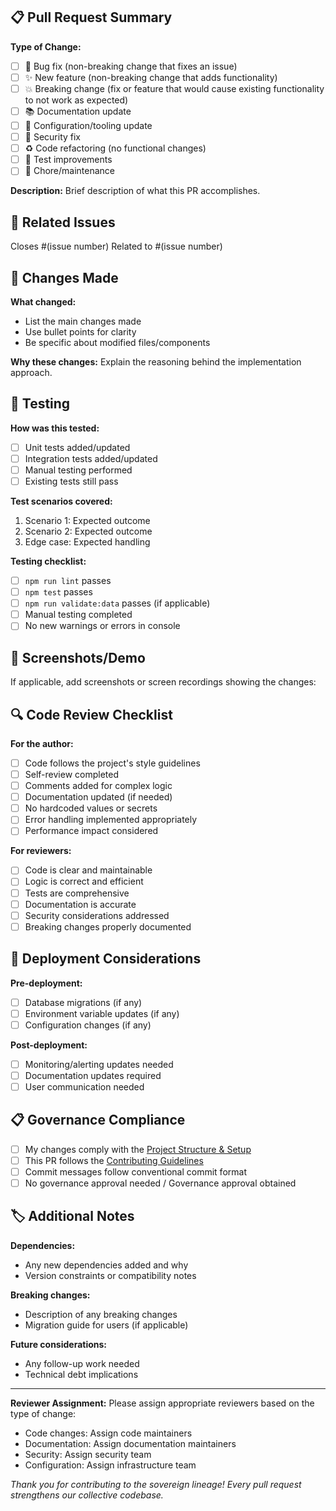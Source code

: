 ## 📋 Pull Request Summary

**Type of Change:**
- [ ] 🐛 Bug fix (non-breaking change that fixes an issue)
- [ ] ✨ New feature (non-breaking change that adds functionality)  
- [ ] 💥 Breaking change (fix or feature that would cause existing functionality to not work as expected)
- [ ] 📚 Documentation update
- [ ] 🔧 Configuration/tooling update
- [ ] 🔐 Security fix
- [ ] ♻️ Code refactoring (no functional changes)
- [ ] 🧪 Test improvements
- [ ] 🧹 Chore/maintenance

**Description:**
Brief description of what this PR accomplishes.

## 🎯 Related Issues

Closes #(issue number)
Related to #(issue number)

## 🔄 Changes Made

**What changed:**
- List the main changes made
- Use bullet points for clarity
- Be specific about modified files/components

**Why these changes:**
Explain the reasoning behind the implementation approach.

## 🧪 Testing

**How was this tested:**
- [ ] Unit tests added/updated
- [ ] Integration tests added/updated  
- [ ] Manual testing performed
- [ ] Existing tests still pass

**Test scenarios covered:**
1. Scenario 1: Expected outcome
2. Scenario 2: Expected outcome
3. Edge case: Expected handling

**Testing checklist:**
- [ ] `npm run lint` passes
- [ ] `npm test` passes
- [ ] `npm run validate:data` passes (if applicable)
- [ ] Manual testing completed
- [ ] No new warnings or errors in console

## 📱 Screenshots/Demo

If applicable, add screenshots or screen recordings showing the changes:

<!-- Add screenshots here -->

## 🔍 Code Review Checklist

**For the author:**
- [ ] Code follows the project's style guidelines
- [ ] Self-review completed
- [ ] Comments added for complex logic
- [ ] Documentation updated (if needed)
- [ ] No hardcoded values or secrets
- [ ] Error handling implemented appropriately
- [ ] Performance impact considered

**For reviewers:**
- [ ] Code is clear and maintainable
- [ ] Logic is correct and efficient
- [ ] Tests are comprehensive
- [ ] Documentation is accurate
- [ ] Security considerations addressed
- [ ] Breaking changes properly documented

## 🚀 Deployment Considerations

**Pre-deployment:**
- [ ] Database migrations (if any)
- [ ] Environment variable updates (if any)
- [ ] Configuration changes (if any)

**Post-deployment:**
- [ ] Monitoring/alerting updates needed
- [ ] Documentation updates required
- [ ] User communication needed

## 📋 Governance Compliance

- [ ] My changes comply with the [Project Structure & Setup](../docs/PROJECT_STRUCTURE.md)
- [ ] This PR follows the [Contributing Guidelines](../CONTRIBUTING.md)
- [ ] Commit messages follow conventional commit format
- [ ] No governance approval needed / Governance approval obtained

## 🏷️ Additional Notes

**Dependencies:**
- Any new dependencies added and why
- Version constraints or compatibility notes

**Breaking changes:**
- Description of any breaking changes
- Migration guide for users (if applicable)

**Future considerations:**
- Any follow-up work needed
- Technical debt implications

---

**Reviewer Assignment:**
Please assign appropriate reviewers based on the type of change:
- Code changes: Assign code maintainers
- Documentation: Assign documentation maintainers  
- Security: Assign security team
- Configuration: Assign infrastructure team

*Thank you for contributing to the sovereign lineage! Every pull request strengthens our collective codebase.*
